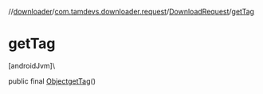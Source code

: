 //[downloader](../../../index.md)/[com.tamdevs.downloader.request](../index.md)/[DownloadRequest](index.md)/[getTag](get-tag.md)

# getTag

[androidJvm]\

public final [Object](https://developer.android.com/reference/kotlin/java/lang/Object.html)[getTag](get-tag.md)()
